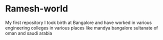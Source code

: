 # Ramesh-world
My first repository
I took birth at Bangalore and have worked in various engineering colleges in various places like mandya bangalore sultanate of oman and saudi arabia
